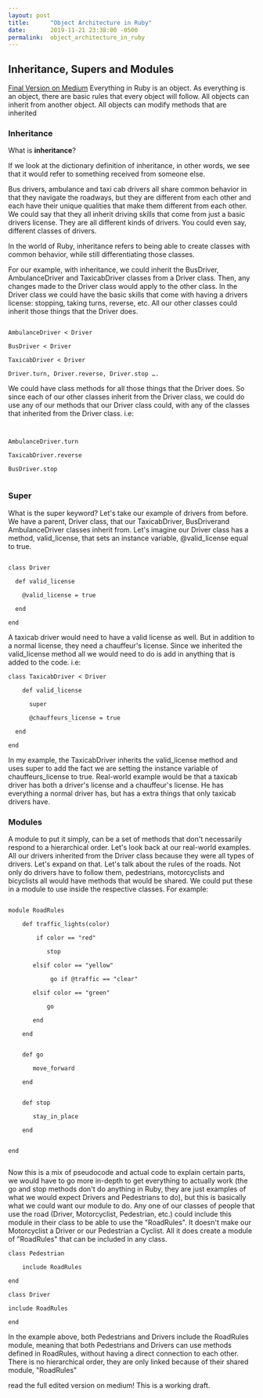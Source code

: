 ```yaml
---
layout: post
title:      "Object Architecture in Ruby"
date:       2019-11-21 23:38:00 -0500
permalink:  object_architecture_in_ruby
---
```


## Inheritance, Supers and Modules
[Final Version on Medium](https://medium.com/@rukshan.uddin/object-architecture-in-ruby-explained-3d52e66f9b03?sk=3b215564a7865d9acfab22e5ac786df9)
Everything in Ruby is an object. As everything is an object, there are basic rules that every object will follow. All objects can inherit from another object. All objects can modify methods that are inherited 

### Inheritance

What is **inheritance**?

If we look at the dictionary definition of inheritance, in other words, we see that it would refer to something received from someone else.

Bus drivers, ambulance and taxi cab drivers all share common behavior in that they navigate the roadways, but they are different from each other and each have their unique qualities that make them different from each other. We could say that they all inherit driving skills that come from just a basic drivers license. They are all different kinds of drivers. You could even say, different classes of drivers.

In the world of Ruby, inheritance refers to being able to create classes with common behavior, while still differentiating those classes.

For our example, with inheritance, we could inherit the BusDriver, AmbulanceDriver and TaxicabDriver classes from a Driver class. Then, any changes made to the Driver class would apply to the other class. In the Driver class we could have the basic skills that come with having a drivers license: stopping, taking turns, reverse, etc. All our other classes could inherit those things that the Driver does.

```

AmbulanceDriver < Driver

BusDriver < Driver

TaxicabDriver < Driver

Driver.turn, Driver.reverse, Driver.stop ….

```

We could have class methods for all those things that the Driver does. So since each of our other classes inherit from the Driver class, we could do use any of our methods that our Driver class could, with any of the classes that inherited from the Driver class. i.e:

```


AmbulanceDriver.turn

TaxicabDriver.reverse

BusDriver.stop


```
### Super
What is the super keyword? Let's take our example of drivers from before. We have a parent, Driver class, that our TaxicabDriver, BusDriverand AmbulanceDriver classes inherit from.
Let's imagine our Driver class has a method, valid_license, that sets an instance variable, @valid_license equal to true.


```

class Driver

  def valid_license
	
    @valid_license = true
		
  end
	
end

```


A taxicab driver would need to have a valid license as well. But in addition to a normal license, they need a chauffeur's license. Since we inherited the valid_license method all we would need to do is add in anything that is added to the code. i.e:


```
class TaxicabDriver < Driver
  
	def valid_license
  
      super

      @chauffeurs_license = true
			
  end
	
end
```


In my example, the TaxicabDriver inherits the valid_license method and uses super to add the fact we are setting the instance variable of chauffeurs_license to true. Real-world example would be that a taxicab driver has both a driver's license and a chauffeur's license. He has everything a normal driver has, but has a extra things that only taxicab drivers have.

### Modules
A module to put it simply, can be a set of methods that don't necessarily respond to a hierarchical order. Let's look back at our real-world examples. All our drivers inherited from the Driver class because they were all types of drivers. Let's expand on that. Let's talk about the rules of the roads. Not only do drivers have to follow them, pedestrians, motorcyclists and bicyclists all would have methods that would be shared. We could put these in a module to use inside the respective classes. For example:


```

module RoadRules

    def traffic_lights(color)

        if color == "red"
	 
           stop
				 
       elsif color == "yellow"
		 
            go if @traffic == "clear"
				 
       elsif color == "green"
		 
           go
				 
       end
		 
    end
	
	
    def go
	
       move_forward
		 
    end
	
	
    def stop
	
       stay_in_place
		 
    end
	
	
end


```

Now this is a mix of pseudocode and actual code to explain certain parts, we would have to go more in-depth to get everything to actually work (the go and stop methods don't do anything in Ruby, they are just examples of what we would expect Drivers and Pedestrians to do), but this is basically what we could want our module to do. Any one of our classes of people that use the road (Driver, Motorcyclist, Pedestrian, etc.) could include this module in their class to be able to use the "RoadRules". It doesn't make our Motorcyclist a Driver or our Pedestrian a Cyclist. All it does create a module of "RoadRules" that can be included in any class.

```
class Pedestrian

    include RoadRules

end

class Driver

include RoadRules

end
```

In the example above, both Pedestrians and Drivers include the RoadRules module, meaning that both Pedestrians and Drivers can use methods defined in RoadRules, without having a direct connection to each other. There is no hierarchical order, they are only linked because of their shared module, "RoadRules"

read the full edited version on medium! This is a working draft.


